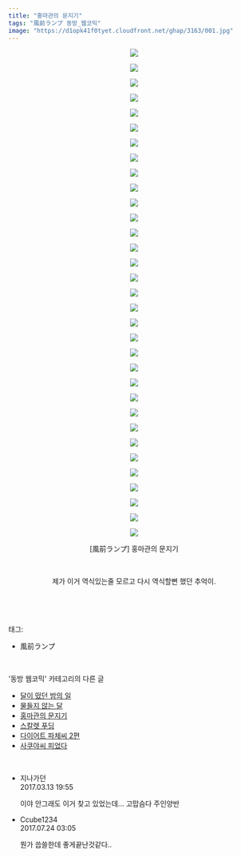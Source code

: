 ```yaml
---
title: "홍마관의 문지기"
tags: "風前ランプ 동방_웹코믹"
image: "https://d1opk41f0tyet.cloudfront.net/ghap/3163/001.jpg"
---
```

<div class="article">
<p style="text-align: center; clear: none; float: none;"><img src="{{ site.imgserver10 }}/ghap/3163/001.jpg"/></p>
<p style="text-align: center; clear: none; float: none;"><img src="{{ site.imgserver10 }}/ghap/3163/002.jpg"/></p>
<p style="text-align: center; clear: none; float: none;"><img src="{{ site.imgserver10 }}/ghap/3163/003.jpg"/></p>
<p style="text-align: center; clear: none; float: none;"><img src="{{ site.imgserver10 }}/ghap/3163/004.jpg"/></p>
<p style="text-align: center; clear: none; float: none;"><img src="{{ site.imgserver10 }}/ghap/3163/005.jpg"/></p>
<p style="text-align: center; clear: none; float: none;"><img src="{{ site.imgserver10 }}/ghap/3163/006.jpg"/></p>
<p style="text-align: center; clear: none; float: none;"><img src="{{ site.imgserver10 }}/ghap/3163/007.jpg"/></p>
<p style="text-align: center; clear: none; float: none;"><img src="{{ site.imgserver10 }}/ghap/3163/008.jpg"/></p>
<p style="text-align: center; clear: none; float: none;"><img src="{{ site.imgserver10 }}/ghap/3163/009.jpg"/></p>
<p style="text-align: center; clear: none; float: none;"><img src="{{ site.imgserver10 }}/ghap/3163/010.jpg"/></p>
<p style="text-align: center; clear: none; float: none;"><img src="{{ site.imgserver10 }}/ghap/3163/011.jpg"/></p>
<p style="text-align: center; clear: none; float: none;"><img src="{{ site.imgserver10 }}/ghap/3163/012.jpg"/></p>
<p style="text-align: center; clear: none; float: none;"><img src="{{ site.imgserver10 }}/ghap/3163/013.jpg"/></p>
<p style="text-align: center; clear: none; float: none;"><img src="{{ site.imgserver10 }}/ghap/3163/014.jpg"/></p>
<p style="text-align: center; clear: none; float: none;"><img src="{{ site.imgserver10 }}/ghap/3163/015.jpg"/></p>
<p style="text-align: center; clear: none; float: none;"><img src="{{ site.imgserver10 }}/ghap/3163/016.jpg"/></p>
<p style="text-align: center; clear: none; float: none;"><img src="{{ site.imgserver10 }}/ghap/3163/017.jpg"/></p>
<p style="text-align: center; clear: none; float: none;"><img src="{{ site.imgserver10 }}/ghap/3163/018.jpg"/></p>
<p style="text-align: center; clear: none; float: none;"><img src="{{ site.imgserver10 }}/ghap/3163/019.jpg"/></p>
<p style="text-align: center; clear: none; float: none;"><img src="{{ site.imgserver10 }}/ghap/3163/020.jpg"/></p>
<p style="text-align: center; clear: none; float: none;"><img src="{{ site.imgserver10 }}/ghap/3163/021.jpg"/></p>
<p style="text-align: center; clear: none; float: none;"><img src="{{ site.imgserver10 }}/ghap/3163/022.jpg"/></p>
<p style="text-align: center; clear: none; float: none;"><img src="{{ site.imgserver10 }}/ghap/3163/023.jpg"/></p>
<p style="text-align: center; clear: none; float: none;"><img src="{{ site.imgserver10 }}/ghap/3163/024.jpg"/></p>
<p style="text-align: center; clear: none; float: none;"><img src="{{ site.imgserver10 }}/ghap/3163/025.jpg"/></p>
<p style="text-align: center; clear: none; float: none;"><img src="{{ site.imgserver10 }}/ghap/3163/026.jpg"/></p>
<p style="text-align: center; clear: none; float: none;"><img src="{{ site.imgserver10 }}/ghap/3163/027.jpg"/></p>
<p style="text-align: center; clear: none; float: none;"><img src="{{ site.imgserver10 }}/ghap/3163/028.jpg"/></p>
<p style="text-align: center; clear: none; float: none;"><img src="{{ site.imgserver10 }}/ghap/3163/029.jpg"/></p>
<p style="text-align: center; clear: none; float: none;"><img src="{{ site.imgserver10 }}/ghap/3163/030.jpg"/></p>
<p style="text-align: center; clear: none; float: none;"><img src="{{ site.imgserver10 }}/ghap/3163/031.jpg"/></p>
<p style="text-align: center; clear: none; float: none;"><img src="{{ site.imgserver10 }}/ghap/3163/032.jpg"/></p>
<p style="text-align: center; clear: none; float: none;"><img src="{{ site.imgserver10 }}/ghap/3163/033.jpg"/></p>
<p style="text-align: center; clear: none; float: none;">[風前ランプ] 홍마관의 문지기</p>
<p style="text-align: center; clear: none; float: none;"><br/></p>
<p style="text-align: center; clear: none; float: none;">제가 이거 역식있는줄 모르고 다시 역식할뻔 했던 추억이.</p>
<p><br/></p>
</div><br/>
<div class="tagTrail">
<p>태그: </p>
<ul>
<li>風前ランプ</li>
</ul>
</div><br/>
<div class="another">
<p>'동방 웹코믹' 카테고리의 다른 글</p>
<ul>
<li><a href="/ghap_3169">달이 떴던 밤의 일</a></li>
<li><a href="/ghap_3168">물들지 않는 달</a></li>
<li><a href="/ghap_3163">홍마관의 문지기</a></li>
<li><a href="/ghap_3141">스칼렛 푸딩</a></li>
<li><a href="/ghap_3112">다이어트 파체씨 2편</a></li>
<li><a href="/ghap_3110">사쿠야씨 피었다</a></li>
</ul>
</div><br/>
<div class="cb_module cb_fluid">
<div class="cb_wrt cb_profile">
<div class="comment">
<ul>
<li class="cb_thumb_off" id="comment14938708">
<div class="cb_comment_area">
<div class="cb_info_area">
<div class="cb_section">
<span class="cb_nick_name">지나가던</span>
</div>
<div class="cb_section">
<span class="cb_date">2017.03.13 19:55 </span>
</div>
</div>
<div class="cb_dsc_comment">
<p class="cb_dsc">
											이야 안그래도 이거 찾고 있었는데... 고맙슴다 주인양반
										</p>
</div>
</div></li>
<li class="cb_thumb_off" id="comment15042816">
<div class="cb_comment_area">
<div class="cb_info_area">
<div class="cb_section">
<span class="cb_nick_name">Ccube1234</span>
</div>
<div class="cb_section">
<span class="cb_date">2017.07.24 03:05 </span>
</div>
</div>
<div class="cb_dsc_comment">
<p class="cb_dsc">
											뭔가 씁쓸한데 좋게끝난것같다..
										</p>
</div>
</div></li>
</ul>
</div>
</div><!-- commentList close -->
</div><br/>

